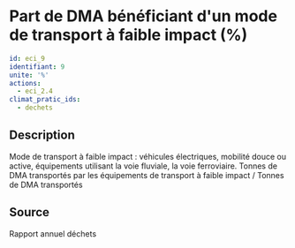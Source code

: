 # Part de DMA bénéficiant d'un mode de transport à faible impact (%)
```yaml
id: eci_9
identifiant: 9
unite: '%'
actions:
  - eci_2.4
climat_pratic_ids:
  - dechets
```
## Description
Mode de transport à faible impact : véhicules électriques, mobilité douce ou active, équipements utilisant la voie fluviale, la voie ferroviaire.
Tonnes de DMA transportés par les équipements de transport à faible impact / Tonnes de DMA transportés

## Source
Rapport annuel déchets

